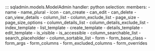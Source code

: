 ::: sqladmin.models.ModelAdmin
    handler: python
    selection:
      members:
        - name
        - name_plural
        - icon
        - can_create
        - can_edit
        - can_delete
        - can_view_details
        - column_list
        - column_exclude_list
        - page_size
        - page_size_options
        - column_details_list
        - column_details_exclude_list
        - index_template
        - list_template
        - create_template
        - details_template
        - edit_template
        - is_visible
        - is_accessible
        - column_searchable_list
        - search_placeholder
        - column_sortable_list
        - form
        - form_base_class
        - form_args
        - form_columns
        - form_excluded_columns
        - form_overrides
